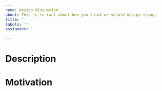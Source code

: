 ```yaml
---
name: Design discussion
about: This is to rant about how you think we should design things
title: ''
labels: ''
assignees: ''

---
```


# Description

# Motivation
